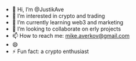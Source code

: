- 👋 Hi, I’m @JustikAve
- 👀 I’m interested in crypto and trading
- 🌱 I’m currently learning web3 and marketing
- 💞️ I’m looking to collaborate on erly projects
- 📫 How to reach me: mike.averkov@gmail.com
- 😄 
- ⚡ Fun fact: а crypto enthusiast

<!---
JustikAve/JustikAve is a ✨ special ✨ repository because its `README.md` (this file) appears on your GitHub profile.
You can click the Preview link to take a look at your changes.
--->
